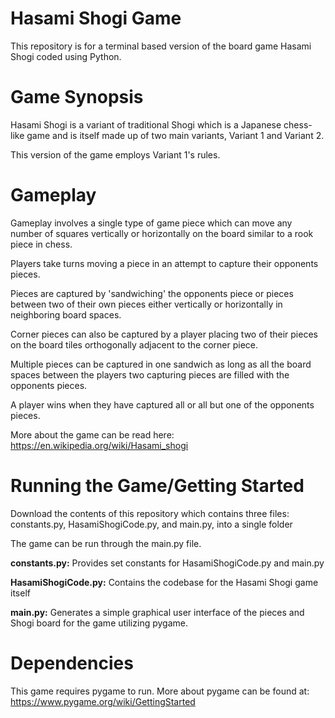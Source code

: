 # Hasami Shogi Game
This repository is for a terminal based version of the board game Hasami Shogi coded using Python.

# Game Synopsis
Hasami Shogi is a variant of traditional Shogi which is a Japanese chess-like game and is itself made up of two main variants, Variant 1 and Variant 2.

This version of the game employs Variant 1's rules.

# Gameplay
Gameplay involves a single type of game piece which can move any number of squares vertically or horizontally on the board similar to a rook piece in chess.

Players take turns moving a piece in an attempt to capture their opponents pieces.

Pieces are captured by 'sandwiching' the opponents piece or pieces between two of their own pieces either vertically or horizontally in neighboring board spaces.

Corner pieces can also be captured by a player placing two of their pieces on the board tiles orthogonally adjacent to the corner piece.

Multiple pieces can be captured in one sandwich as long as all the board spaces between the players two capturing pieces are filled with the opponents pieces.

A player wins when they have captured all or all but one of the opponents pieces.

More about the game can be read here: https://en.wikipedia.org/wiki/Hasami_shogi

# Running the Game/Getting Started
Download the contents of this repository which contains three files: constants.py, HasamiShogiCode.py, and main.py, into a single folder

The game can be run through the main.py file.

<b>constants.py:</b> Provides set constants for HasamiShogiCode.py and main.py

<b>HasamiShogiCode.py:</b> Contains the codebase for the Hasami Shogi game itself

<b>main.py:</b> Generates a simple graphical user interface of the pieces and Shogi board for the game utilizing pygame.

# Dependencies
This game requires pygame to run. More about pygame can be found at: https://www.pygame.org/wiki/GettingStarted
